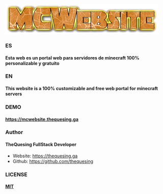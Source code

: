<img src="MCWebsite.png">

### ES

#### Esta web es un portal web para servidores de minecraft 100% personalizable y gratuito

### EN

#### This website is a 100% customizable and free web portal for minecraft servers

### DEMO

#### https://mcwebsite.thequesing.ga


### Author

####  TheQuesing FullStack Developer
- Website: https://thequesing.ga
- Github: https://github.com/thequesing

### LICENSE

#### [MIT](/LICENSE)
